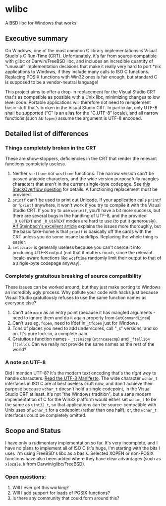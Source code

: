 wlibc
=====

A BSD libc for Windows that works!

Executive summary
-----------------

On Windows, one of the most common C library implementations is Visual Studio's C Run-Time (CRT). Unfortunately, it's far from source-compatible with glibc or Darwin/FreeBSD libc, and includes an incredible quantity of "unusual" implementation decisions that make it really very hard to port *nix applications to Windows, if they include many calls to ISO C functions. Replacing POSIX functions with Win32 ones is fair enough, but standard C is supposed to be a vendor-neutral language!

This project aims to offer a drop-in replacement for the Visual Studio CRT that's as compatible as possible with a Unix libc, minimizing changes to low level code. Portable applications will therefore not need to reimplement basic stuff that's broken in the Visual Studio CRT. In particular, only UTF-8 shall be supported ("C" is an alias for the "C.UTF-8" locale), and all narrow functions (such as `fopen`) assume the argument is UTF-8 encoded.

Detailed list of differences
----------------------------

### Things completely broken in the CRT

These are show-stoppers, deficiencies in the CRT that render the relevant functions completely useless.

1. Neither `strftime` nor `wcsftime` functions. The narrow version can't be passed unicode characters, and the wide version purposefully mangles characters that aren't in the current single-byte codepage. See [this StackOverflow question](http://stackoverflow.com/questions/20971039/how-do-i-get-wcsftime-to-work-in-visual-studio-crt) for details. A functioning replacement must be provided.
2. `printf` can't be used to print out Unicode. If your application calls `printf` or `fprintf` anywhere, it won't work if you try to compile it with the Visual Studio CRT. If you try to use `wprintf`, you'll have a bit more success, but there are several bugs in the handling of UTF-8, and the provided `_O_U8TEXT` and `_O_U16TEXT` modes are hard to use (to put it generously). [Alf Steinbach's excellent article](http://alfps.wordpress.com/2011/12/08/unicode-part-2-utf-8-stream-mode/) explains the issues more thoroughly, but the basic take-home is that `printf` is basically off the cards with the CRT unless you do some insane backflips. Replacing the whole thing is easier.
3. `setlocale` is generally useless because you can't coerce it into producing UTF-8 output (not that it matters much, since the relevant locale-aware functions like `wcsftime` randomly limit their output to that of a single-byte codepage anyway).

### Completely gratuitous breaking of source compatibility

These issues can be worked around, but they just make porting to Windows an incredibly ugly process. Why pollute your code with hacks just because Visual Studio gratuitously refuses to use the same function names as everyone else?

1. Can't use `main` as an entry point (because it has mangled arguments - need to ignore them and do it again properly from `GetCommandLineW`)
2. Can't use eg. `fopen`, need to ifdef in `_tfopen` just for Windows.
3. Tons of places you need to add underscores, call "_s" versions, and so on. It's pure lock-in, a complete pain.
4. Gratuitous function names - `_tcsnicmp` (`strncasecmp`) and `_ftelli64` (`ftello`). Can we really not provide the same names as the rest of the world?

### A note on UTF-8

Did I mention UTF-8? It's the modern text encoding that's the *right way* to handle characters. [Read the UTF-8 Manifesto](http://www.utf8everywhere.org/). The wide character `wchar_t` interfaces in ISO C are at best useless cruft now, and don't achieve their purpose because `wchar_t` doesn't hold a single codepoint, in the Visual Studio CRT at least. It's not "the Windows tradition", but a sane modern implementation of C for the Win32 platform would either set `wchar_t` to be the same as `uint32_t`, so that applications can be source-compatible with Unix uses of `wchar_t` for a codepoint (rather than one half); or, the `wchar_t` interfaces could be completely omitted.

Scope and Status
----------------

I have only a rudimentary implementation so far. It's very incomplete, and I have no plans to implement all of ISO C (it's huge, I'm starting with the bits I use). I'm using FreeBSD's libc as a basis. Selected XOPEN or non-POSIX functions have also been added where they have clear advantages (such as `xlocale.h` from Darwin/glibc/FreeBSD).

### Open questions:
1. Will I ever get this working?
1. Will I add support for loads of POSIX functions?
1. Is there any community that could form around this?
